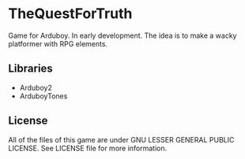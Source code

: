 # TheQuestForTruth

Game for Arduboy. In early development. The idea is to make a wacky platformer with RPG elements.

## Libraries

- Arduboy2
- ArduboyTones

## License

All of the files of this game are under GNU LESSER GENERAL PUBLIC LICENSE. See LICENSE file for more information.